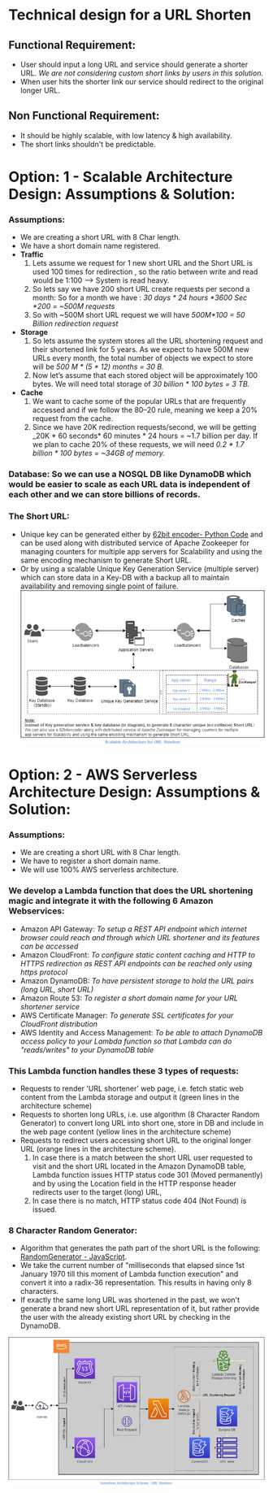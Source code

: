 # Technical design for a URL Shorten
## Functional Requirement:
* User should input a long URL and service should generate a shorter URL. _We are not considering custom short links by users in this solution._
* When user hits the shorter link our service should redirect to the original longer URL.

## Non Functional Requirement:
* It should be highly scalable, with low latency & high availability.
* The short links shouldn't be predictable.

# Option: 1 - Scalable Architecture Design: Assumptions & Solution:
### Assumptions:
* We are creating a short URL with 8 Char length.
* We have a short domain name registered.
* **Traffic**
  1. Lets assume we request for 1 new short URL and the Short URL is used 100 times for redirection , so the ratio between write and read would be 1:100 --> System is read heavy.
  2. So lets say we have 200 short URL create requests per second a month: So for a month we have : _30 days * 24 hours *3600 Sec *200 = ~500M requests_
  3. So with ~500M short URL request we will have _500M*100 = 50 Billion redirection request_
* **Storage**
  1. So lets assume the system stores all the URL shortening request and their shortened link for 5 years. As we expect to have 500M new URLs every month, the total number of objects we expect to store will be _500 M * (5 * 12) months = 30 B._
  2. Now let’s assume that each stored object will be approximately 100 bytes. We will need total storage of _30 billion * 100 bytes = 3 TB._
* **Cache**
  1. We want to cache some of the popular URLs that are frequently accessed and if we follow the 80–20 rule, meaning we keep a 20% request from the cache.
  2. Since we have 20K redirection requests/second, we will be getting _20K * 60 seconds* 60 minutes * 24 hours = ~1.7 billion per day. If we plan to cache 20% of these requests, we will need _0.2 * 1.7 billion * 100 bytes = ~34GB of memory._ 

### Database: So we can use a NOSQL DB like DynamoDB which would be easier to scale as each URL data is independent of each other and we can store billions of records.
### The Short URL: 
* Unique key can be generated either by [62bit encoder- Python Code](https://github.com/AmitVerma-Learn/URLShortner/blob/457b3f751f8471aade03eedede29c9fcf490e28d/Encoder62.py) and can be used along with distributed service of Apache Zookeeper for managing counters for multiple app servers for Scalability and using the same encoding mechanism to generate Short URL.
* Or by using a scalable Unique Key Generation Service (multiple server) which can store data in a Key-DB with a backup all to maintain availability and removing single point of failure.
![Scalable Architecture Design](https://github.com/AmitVerma-Learn/URLShortner/blob/510da7c0f6197e1bf2530ac6e28fe29d678e2861/URLShortner.drawio.png)

# Option: 2 - AWS Serverless Architecture Design: Assumptions & Solution:
### Assumptions:
* We are creating a short URL with 8 Char length.
* We have to register a short domain name.
* We will use 100% AWS serverless architecture.
### We develop a Lambda function that does the URL shortening magic and integrate it with the following 6 Amazon Webservices:  
* Amazon API Gateway: _To setup a REST API endpoint which internet browser could reach and through which URL shortener and its features can be accessed_
* Amazon CloudFront: _To configure static content caching and HTTP to HTTPS redirection as REST API endpoints can be reached only using https protocol_
* Amazon DynamoDB: _To have persistent storage to hold the URL pairs (long URL, short URL)_
* Amazon Route 53: _To register a short domain name for your URL shortener service_
* AWS Certificate Manager: _To generate SSL certificates for your CloudFront distribution_
* AWS Identity and Access Management: _To be able to attach DynamoDB access policy to your Lambda function so that Lambda can do "reads/writes" to your DynamoDB table_ 

### This Lambda function handles these 3 types of requests:

* Requests to render 'URL shortener' web page, i.e. fetch static web content from the Lambda storage and output it (green lines in the architecture scheme)
* Requests to shorten long URLs, i.e. use algorithm (8 Character Random Generator) to convert long URL into short one, store in DB and include in the web page content (yellow lines in the architecture scheme)
* Requests to redirect users accessing short URL to the original longer URL (orange lines in the architecture scheme).
  1. In case there is a match between the short URL user requested to visit and the short URL located in the Amazon DynamoDB table, Lambda function issues HTTP status code 301 (Moved permanently) and by using the Location field in the HTTP response header redirects user to the target (long) URL,
  2. In case there is no match, HTTP status code 404 (Not Found) is issued.  

### 8 Character Random Generator: 
* Algorithm that generates the path part of the short URL is the following: [RandomGenerator - JavaScript](https://github.com/AmitVerma-Learn/URLShortner/blob/510da7c0f6197e1bf2530ac6e28fe29d678e2861/generator.js).
* We take the current number of "milliseconds that elapsed since 1st January 1970 till this moment of Lambda function execution" and convert it into a radix-36 representation. This results in having only 8 characters.
* If exactly the same long URL was shortened in the past, we won't generate a brand new short URL representation of it, but rather provide the user with the already existing short URL by checking in the DynamoDB.

![Serverless Architecture Scheme](https://github.com/AmitVerma-Learn/URLShortner/blob/046f838a02b345c6773bbdd3192a6cfd054220fe/Serverlesss%20Architecture%20Scheme.drawio.png)
